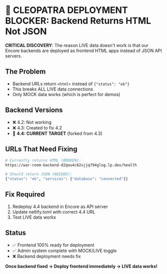 # 🚨 CLEOPATRA DEPLOYMENT BLOCKER: Backend Returns HTML Not JSON

**CRITICAL DISCOVERY**: The reason LIVE data doesn't work is that our Encore backends are deployed as frontend HTML apps instead of JSON API servers.

## The Problem
- Backend URLs return `<html>` instead of `{"status": "ok"}`
- This breaks ALL LIVE data connections
- Only MOCK data works (which is perfect for demos)

## Backend Versions
- ❌ 4.2: Not working
- ❌ 4.3: Created to fix 4.2  
- 🎯 **4.4: CURRENT TARGET** (forked from 4.3)

## URLs That Need Fixing
```bash
# Currently returns HTML (BROKEN):
https://war-room-backend-d2qou4c82vjjq794glog.lp.dev/health

# Should return JSON (NEEDED):
{"status": "ok", "services": {"database": "connected"}}
```

## Fix Required
1. Redeploy 4.4 backend in Encore as API server
2. Update netlify.toml with correct 4.4 URL
3. Test LIVE data works

## Status
- ✅ Frontend 100% ready for deployment
- ✅ Admin system complete with MOCK/LIVE toggle
- ❌ Backend deployment needs fix

**Once backend fixed → Deploy frontend immediately → LIVE data works!**